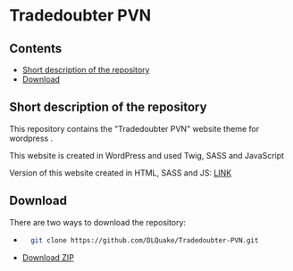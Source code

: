 # Tradedoubter PVN

## Contents
 * [Short description of the repository](#short-description-of-the-repository)
 * [Download](#download)
## Short description of the repository
This repository contains the "Tradedoubter PVN" website theme for wordpress .

This website is created in WordPress and used Twig, SASS and JavaScript

Version of this website created in HTML, SASS and JS: [LINK](https://github.com/DLQuake/Tradedoubter_PVN)

## Download
There are two ways to download the repository:

* ```bash
    git clone https://github.com/DLQuake/Tradedoubter-PVN.git
    ```
* [Download ZIP](https://github.com/DLQuake/Tradedoubter-PVN/archive/refs/heads/main.zip)